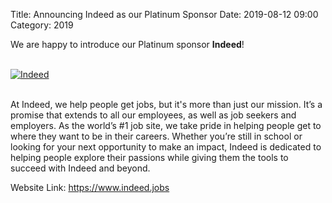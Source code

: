 Title: Announcing Indeed as our Platinum Sponsor
Date: 2019-08-12 09:00
Category: 2019

We are happy to introduce our Platinum sponsor **Indeed**!

<!-- PELICAN_END_SUMMARY -->
<br>
<div class="text-center">
  <a href="https://www.indeed.jobs" target="_blank">
    <img src="{static}/images/sponsors/indeed.png" alt="Indeed">
  </a>
</div>
<br>

At Indeed, we help people get jobs, but it's more than just our mission. It’s a promise that extends to all our employees, as well as job seekers and employers. As the world’s #1 job site, we take pride in helping people get to where they want to be in their careers. Whether you’re still in school or looking for your next opportunity to make an impact, Indeed is dedicated to helping people explore their passions while giving them the tools to succeed with Indeed and beyond.

Website Link: <a href="https://www.indeed.jobs/" target="_blank">https://www.indeed.jobs</a>
